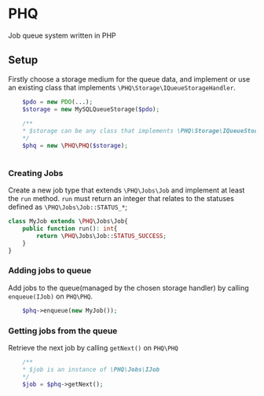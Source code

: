 # PHQ

Job queue system written in PHP

## Setup

Firstly choose a storage medium for the queue data, and implement or use an existing class that implements `\PHQ\Storage\IQueueStorageHandler`.

```php
    $pdo = new PDO(...);
    $storage = new MySQLQueueStorage($pdo);
    
    /**
    * $storage can be any class that implements \PHQ\Storage\IQueueStorageHandler
    */
    $phq = new \PHQ\PHQ($storage);
    
```

### Creating Jobs

Create a new job type that extends `\PHQ\Jobs\Job` and implement at least the `run` method.
`run` must return an integer that relates to the statuses defined as `\PHQ\Jobs\Job::STATUS_*`;

```php
class MyJob extends \PHQ\Jobs\Job{
    public function run(): int{
        return \PHQ\Jobs\Job::STATUS_SUCCESS;
    }
}
```

### Adding jobs to queue

Add jobs to the queue(managed by the chosen storage handler) by calling `enqueue(IJob)` on `PHQ\PHQ`.

```php
    $phq->enqueue(new MyJob());
``` 

### Getting jobs from the queue

Retrieve the next job by calling `getNext()` on `PHQ\PHQ`

```php
    /**
    * $job is an instance of \PHQ\Jobs\IJob
    */
    $job = $phq->getNext();
```